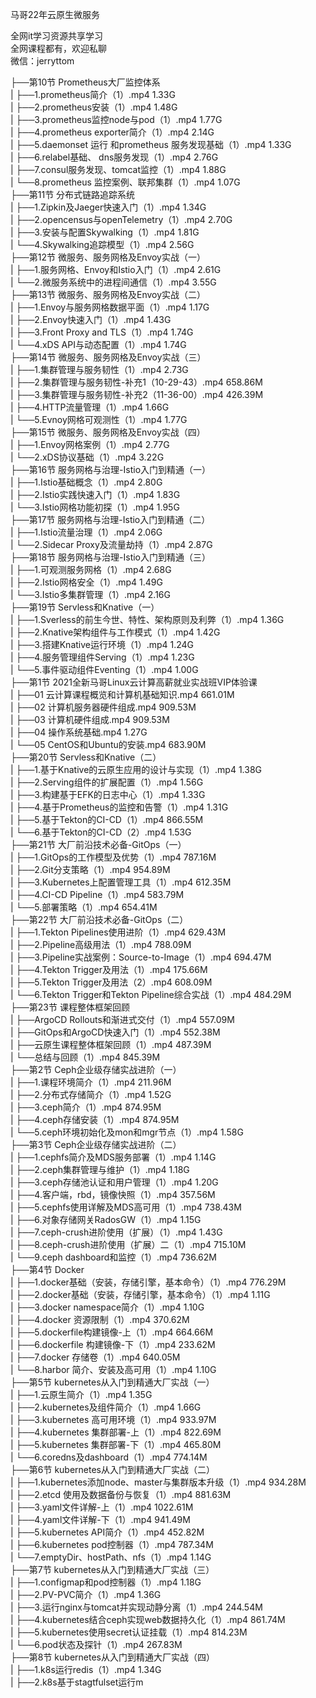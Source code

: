 马哥22年云原生微服务

全网it学习资源共享学习<br>全网课程都有，欢迎私聊<br>微信：jerryttom<br>

├──第10节 Prometheus大厂监控体系<br> | ├──1.prometheus简介（1）.mp4 1.33G<br> | ├──2.prometheus安装（1）.mp4 1.48G<br> | ├──3.prometheus监控node与pod（1）.mp4 1.77G<br> | ├──4.prometheus exporter简介（1）.mp4 2.14G<br> | ├──5.daemonset 运行 和prometheus 服务发现基础（1）.mp4 1.33G<br> | ├──6.relabel基础、 dns服务发现（1）.mp4 2.76G<br> | ├──7.consul服务发现、tomcat监控（1）.mp4 1.88G<br> | └──8.prometheus 监控案例、联邦集群（1）.mp4 1.07G<br> ├──第11节 分布式链路追踪系统<br> | ├──1.Zipkin及Jaeger快速入门（1）.mp4 1.34G<br> | ├──2.opencensus与openTelemetry（1）.mp4 2.70G<br> | ├──3.安装与配置Skywalking（1）.mp4 1.81G<br> | └──4.Skywalking追踪模型（1）.mp4 2.56G<br> ├──第12节 微服务、服务网格及Envoy实战（一）<br> | ├──1.服务网格、Envoy和Istio入门（1）.mp4 2.61G<br> | └──2.微服务系统中的进程间通信（1）.mp4 3.55G<br> ├──第13节 微服务、服务网格及Envoy实战（二）<br> | ├──1.Envoy与服务网格数据平面（1）.mp4 1.17G<br> | ├──2.Envoy快速入门（1）.mp4 1.43G<br> | ├──3.Front Proxy and TLS（1）.mp4 1.74G<br> | └──4.xDS API与动态配置（1）.mp4 1.74G<br> ├──第14节 微服务、服务网格及Envoy实战（三）<br> | ├──1.集群管理与服务韧性（1）.mp4 2.73G<br> | ├──2.集群管理与服务韧性-补充1（10-29-43）.mp4 658.86M<br> | ├──3.集群管理与服务韧性-补充2（11-36-00）.mp4 426.39M<br> | ├──4.HTTP流量管理（1）.mp4 1.66G<br> | └──5.Evnoy网格可观测性（1）.mp4 1.77G<br> ├──第15节 微服务、服务网格及Envoy实战（四）<br> | ├──1.Envoy网格案例（1）.mp4 2.77G<br> | └──2.xDS协议基础（1）.mp4 3.22G<br> ├──第16节 服务网格与治理-Istio入门到精通（一）<br> | ├──1.Istio基础概念（1）.mp4 2.80G<br> | ├──2.Istio实践快速入门（1）.mp4 1.83G<br> | └──3.Istio网格功能初探（1）.mp4 1.95G<br> ├──第17节 服务网格与治理-Istio入门到精通（二）<br> | ├──1.Istio流量治理（1）.mp4 2.06G<br> | └──2.Sidecar Proxy及流量劫持（1）.mp4 2.87G<br> ├──第18节 服务网格与治理-Istio入门到精通（三）<br> | ├──1.可观测服务网格（1）.mp4 2.68G<br> | ├──2.Istio网格安全（1）.mp4 1.49G<br> | └──3.Istio多集群管理（1）.mp4 2.16G<br> ├──第19节 Servless和Knative（一）<br> | ├──1.Sverless的前生今世、特性、架构原则及利弊（1）.mp4 1.36G<br> | ├──2.Knative架构组件与工作模式（1）.mp4 1.42G<br> | ├──3.搭建Knative运行环境（1）.mp4 1.24G<br> | ├──4.服务管理组件Serving（1）.mp4 1.23G<br> | └──5.事件驱动组件Eventing（1）.mp4 1.00G<br> ├──第1节 2021全新马哥Linux云计算高薪就业实战班VIP体验课<br> | ├──01 云计算课程概览和计算机基础知识.mp4 661.01M<br> | ├──02 计算机服务器硬件组成.mp4 909.53M<br> | ├──03 计算机硬件组成.mp4 909.53M<br> | ├──04 操作系统基础.mp4 1.27G<br> | └──05 CentOS和Ubuntu的安装.mp4 683.90M<br> ├──第20节 Servless和Knative（二）<br> | ├──1.基于Knative的云原生应用的设计与实现（1）.mp4 1.38G<br> | ├──2.Serving组件的扩展配置（1）.mp4 1.56G<br> | ├──3.构建基于EFK的日志中心（1）.mp4 1.33G<br> | ├──4.基于Prometheus的监控和告警（1）.mp4 1.31G<br> | ├──5.基于Tekton的CI-CD（1）.mp4 866.55M<br> | └──6.基于Tekton的CI-CD（2）.mp4 1.53G<br> ├──第21节 大厂前沿技术必备-GitOps（一）<br> | ├──1.GitOps的工作模型及优势（1）.mp4 787.16M<br> | ├──2.Git分支策略（1）.mp4 954.89M<br> | ├──3.Kubernetes上配置管理工具（1）.mp4 612.35M<br> | ├──4.CI-CD Pipeline（1）.mp4 583.79M<br> | └──5.部署策略（1）.mp4 654.41M<br> ├──第22节 大厂前沿技术必备-GitOps（二）<br> | ├──1.Tekton Pipelines使用进阶（1）.mp4 629.43M<br> | ├──2.Pipeline高级用法（1）.mp4 788.09M<br> | ├──3.Pipeline实战案例：Source-to-Image（1）.mp4 694.47M<br> | ├──4.Tekton Trigger及用法（1）.mp4 175.66M<br> | ├──5.Tekton Trigger及用法（2）.mp4 608.09M<br> | └──6.Tekton Trigger和Tekton Pipeline综合实战（1）.mp4 484.29M<br> ├──第23节 课程整体框架回顾<br> | ├──ArgoCD Rollouts和渐进式交付（1）.mp4 557.09M<br> | ├──GitOps和ArgoCD快速入门（1）.mp4 552.38M<br> | ├──云原生课程整体框架回顾（1）.mp4 487.39M<br> | └──总结与回顾（1）.mp4 845.39M<br> ├──第2节 Ceph企业级存储实战进阶（一）<br> | ├──1.课程环境简介（1）.mp4 211.96M<br> | ├──2.分布式存储简介（1）.mp4 1.52G<br> | ├──3.ceph简介（1）.mp4 874.95M<br> | ├──4.ceph存储安装（1）.mp4 874.95M<br> | └──5.ceph环境初始化及mon和mgr节点（1）.mp4 1.58G<br> ├──第3节 Ceph企业级存储实战进阶（二）<br> | ├──1.cephfs简介及MDS服务部署（1）.mp4 1.14G<br> | ├──2.ceph集群管理与维护（1）.mp4 1.18G<br> | ├──3.ceph存储池认证和用户管理（1）.mp4 1.20G<br> | ├──4.客户端，rbd，镜像快照（1）.mp4 357.56M<br> | ├──5.cephfs使用详解及MDS高可用（1）.mp4 738.43M<br> | ├──6.对象存储网关RadosGW（1）.mp4 1.15G<br> | ├──7.ceph-crush进阶使用（扩展）（1）.mp4 1.43G<br> | ├──8.ceph-crush进阶使用（扩展）二（1）.mp4 715.10M<br> | └──9.ceph dashboard和监控（1）.mp4 736.62M<br> ├──第4节 Docker<br> | ├──1.docker基础（安装，存储引擎，基本命令）（1）.mp4 776.29M<br> | ├──2.docker基础（安装，存储引擎，基本命令）（1）.mp4 1.11G<br> | ├──3.docker namespace简介（1）.mp4 1.10G<br> | ├──4.docker 资源限制（1）.mp4 370.62M<br> | ├──5.dockerfile构建镜像-上（1）.mp4 664.66M<br> | ├──6.dockerfile 构建镜像-下（1）.mp4 233.62M<br> | ├──7.docker 存储卷（1）.mp4 640.05M<br> | └──8.harbor 简介、安装及高可用（1）.mp4 1.10G<br> ├──第5节 kubernetes从入门到精通大厂实战（一）<br> | ├──1.云原生简介（1）.mp4 1.35G<br> | ├──2.kubernetes及组件简介（1）.mp4 1.66G<br> | ├──3.kubernetes 高可用环境（1）.mp4 933.97M<br> | ├──4.kubernetes 集群部署-上（1）.mp4 822.69M<br> | ├──5.kubernetes 集群部署-下（1）.mp4 465.80M<br> | └──6.coredns及dashboard（1）.mp4 774.14M<br> ├──第6节 kubernetes从入门到精通大厂实战（二）<br> | ├──1.kubernetes添加node、master与集群版本升级（1）.mp4 934.28M<br> | ├──2.etcd 使用及数据备份与恢复（1）.mp4 881.63M<br> | ├──3.yaml文件详解-上（1）.mp4 1022.61M<br> | ├──4.yaml文件详解-下（1）.mp4 941.49M<br> | ├──5.kubernetes API简介（1）.mp4 452.82M<br> | ├──6.kubernetes pod控制器（1）.mp4 787.34M<br> | └──7.emptyDir、hostPath、nfs（1）.mp4 1.14G<br> ├──第7节 kubernetes从入门到精通大厂实战（三）<br> | ├──1.configmap和pod控制器（1）.mp4 1.18G<br> | ├──2.PV-PVC简介（1）.mp4 1.36G<br> | ├──3.运行nginx与tomcat并实现动静分离（1）.mp4 244.54M<br> | ├──4.kubernetes结合ceph实现web数据持久化（1）.mp4 861.74M<br> | ├──5.kubernetes使用secret认证挂载（1）.mp4 814.23M<br> | └──6.pod状态及探针（1）.mp4 267.83M<br> ├──第8节 kubernetes从入门到精通大厂实战（四）<br> | ├──1.k8s运行redis（1）.mp4 1.34G<br> | ├──2.k8s基于stagtfulset运行m
